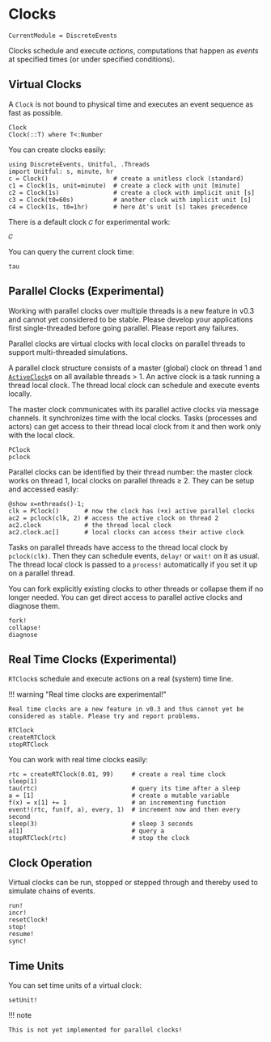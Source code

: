 # Clocks

```@meta
CurrentModule = DiscreteEvents
```

Clocks schedule and execute *actions*, computations that happen as *events* at specified times (or under specified conditions).

## Virtual Clocks

A `Clock` is not bound to physical time and executes an event sequence as fast as possible.

```@docs
Clock
Clock(::T) where T<:Number
```

You can create clocks easily:

```@repl clocks
using DiscreteEvents, Unitful, .Threads
import Unitful: s, minute, hr
c = Clock()                  # create a unitless clock (standard)
c1 = Clock(1s, unit=minute)  # create a clock with unit [minute]
c2 = Clock(1s)               # create a clock with implicit unit [s]
c3 = Clock(t0=60s)           # another clock with implicit unit [s]
c4 = Clock(1s, t0=1hr)       # here Δt's unit [s] takes precedence
```

There is a default clock `𝐶` for experimental work:

```@docs
𝐶
```

You can query the current clock time:

```@docs
tau
```

## Parallel Clocks (Experimental)

Working with parallel clocks over multiple threads is a new feature in v0.3 and cannot yet considered to be stable. Please develop your applications first single-threaded before going parallel. Please report any failures.

Parallel clocks are virtual clocks with local clocks on parallel threads to support multi-threaded simulations.

A parallel clock structure consists of a master (global) clock on thread 1 and [`ActiveClock`](@ref)s on all available threads > 1. An active clock is a task running a thread local clock. The thread local clock can schedule and execute events locally.

The master clock communicates with its parallel active clocks via message channels. It synchronizes time with the local clocks. Tasks (processes and actors) can get access to their thread local clock from it and then work only with the local clock.

```@docs
PClock
pclock
```

Parallel clocks can be identified by their thread number: the master clock works on thread 1, local clocks on parallel threads ≥ 2. They can be setup and accessed easily:

```@repl clocks
@show x=nthreads()-1;
clk = PClock()       # now the clock has (+x) active parallel clocks
ac2 = pclock(clk, 2) # access the active clock on thread 2
ac2.clock            # the thread local clock
ac2.clock.ac[]       # local clocks can access their active clock
```

Tasks on parallel threads have access to the thread local clock by `pclock(clk)`. Then they can schedule events, `delay!` or `wait!` on it as usual. The thread local clock is passed to a `process!` automatically if you set it up on a parallel thread.

You can fork explicitly existing clocks to other threads or collapse them if no longer needed. You can get direct access to parallel active clocks and diagnose them.

```@docs
fork!
collapse!
diagnose
```

## Real Time Clocks (Experimental)

`RTClock`s schedule and execute actions on a real (system) time line.

!!! warning "Real time clocks are experimental!"

    Real time clocks are a new feature in v0.3 and thus cannot yet be considered as stable. Please try and report problems.

```@docs
RTClock
createRTClock
stopRTClock
```

You can work with real time clocks easily:

```@repl clocks
rtc = createRTClock(0.01, 99)     # create a real time clock
sleep(1)
tau(rtc)                          # query its time after a sleep
a = [1]                           # create a mutable variable
f(x) = x[1] += 1                  # an incrementing function 
event!(rtc, fun(f, a), every, 1)  # increment now and then every second 
sleep(3)                          # sleep 3 seconds
a[1]                              # query a
stopRTClock(rtc)                  # stop the clock
```

## Clock Operation

Virtual clocks can be run, stopped or stepped through and thereby used to simulate chains of events.

```@docs
run!
incr!
resetClock!
stop!
resume!
sync!
```

## Time Units

You can set time units of a virtual clock:

```@docs
setUnit!
```

!!! note

    This is not yet implemented for parallel clocks!

